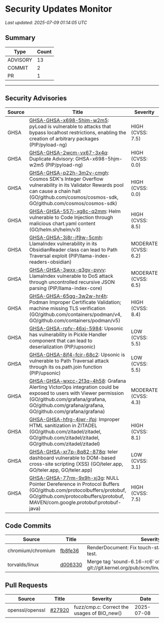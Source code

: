 # Security Updates Monitor

*Last updated: 2025-07-09 01:14:05 UTC*

## Summary
| Type | Count |
|------|-------|
| ADVISORY | 13 |
| COMMIT | 2 |
| PR | 1 |

---

## Security Advisories

| Source | Title | Severity | Date |
|--------|-------|----------|------|
| GHSA | [GHSA-GHSA-x698-5hjm-w2m5](https://github.com/advisories/GHSA-x698-5hjm-w2m5): pyLoad is vulnerable to attacks that bypass localhost restrictions, enabling the creation of arbitrary packages (PIP/pyload-ng) | HIGH (CVSS: 7.5) | 2025-07-08 |
| GHSA | [GHSA-GHSA-2wcm-vx67-3x4q](https://github.com/advisories/GHSA-2wcm-vx67-3x4q): Duplicate Advisory: GHSA-x698-5hjm-w2m5 (PIP/pyload-ng) | HIGH (CVSS: 0.0) | 2025-07-08 |
| GHSA | [GHSA-GHSA-p22h-3m2v-cmgh](https://github.com/advisories/GHSA-p22h-3m2v-cmgh): Cosmos SDK's Integer Overflow vulnerability in its Validator Rewards pool can cause a chain halt (GO/github.com/cosmos/cosmos-sdk, GO/github.com/cosmos/cosmos-sdk) | HIGH (CVSS: 0.0) | 2025-07-08 |
| GHSA | [GHSA-GHSA-557j-xg8c-q2mm](https://github.com/advisories/GHSA-557j-xg8c-q2mm): Helm vulnerable to Code Injection through malicious chart.yaml content (GO/helm.sh/helm/v3) | HIGH (CVSS: 8.5) | 2025-07-08 |
| GHSA | [GHSA-GHSA-3j8r-jf9w-5cmh](https://github.com/advisories/GHSA-3j8r-jf9w-5cmh): LlamaIndex vulnerability in its ObsidianReader class can lead to Path Traversal exploit (PIP/llama-index-readers-obsidian) | MODERATE (CVSS: 6.2) | 2025-07-07 |
| GHSA | [GHSA-GHSA-3wxx-q3gv-pvvv](https://github.com/advisories/GHSA-3wxx-q3gv-pvvv): LlamaIndex vulnerable to DoS attack through uncontrolled recursive JSON parsing (PIP/llama-index-core) | MODERATE (CVSS: 6.5) | 2025-07-07 |
| GHSA | [GHSA-GHSA-65gg-3w2w-hr4h](https://github.com/advisories/GHSA-65gg-3w2w-hr4h): Podman Improper Certificate Validation; machine missing TLS verification (GO/github.com/containers/podman/v4, GO/github.com/containers/podman/v5) | HIGH (CVSS: 8.4) | 2025-06-25 |
| GHSA | [GHSA-GHSA-rpfv-46xj-5984](https://github.com/advisories/GHSA-rpfv-46xj-5984): Upsonic has vulnerability in Pickle Handler component that can lead to deserialization (PIP/upsonic) | LOW (CVSS: 5.5) | 2025-06-19 |
| GHSA | [GHSA-GHSA-8jf4-fcjr-68c2](https://github.com/advisories/GHSA-8jf4-fcjr-68c2): Upsonic is vulnerable to Path Traversal attack through its os.path.join function (PIP/upsonic) | LOW (CVSS: 5.5) | 2025-06-19 |
| GHSA | [GHSA-GHSA-wxcc-2f3q-4h58](https://github.com/advisories/GHSA-wxcc-2f3q-4h58): Grafana Alerting VictorOps integration could be exposed to users with Viewer permission (GO/github.com/grafana/grafana, GO/github.com/grafana/grafana, GO/github.com/grafana/grafana) | MODERATE (CVSS: 4.3) | 2025-01-31 |
| GHSA | [GHSA-GHSA-hfrg-4jwr-jfpj](https://github.com/advisories/GHSA-hfrg-4jwr-jfpj): Improper HTML sanitization in ZITADEL (GO/github.com/zitadel/zitadel, GO/github.com/zitadel/zitadel, GO/github.com/zitadel/zitadel) | HIGH (CVSS: 8.1) | 2024-03-18 |
| GHSA | [GHSA-GHSA-xr7p-8q82-878q](https://github.com/advisories/GHSA-xr7p-8q82-878q): teler dashboard vulnerable to DOM-based cross-site scripting (XSS) (GO/teler.app, GO/teler.app, GO/teler.app) | LOW (CVSS: 3.1) | 2022-12-06 |
| GHSA | [GHSA-GHSA-77rm-9x9h-xj3g](https://github.com/advisories/GHSA-77rm-9x9h-xj3g): NULL Pointer Dereference in Protocol Buffers (GO/github.com/protocolbuffers/protobuf, GO/github.com/protocolbuffers/protobuf, MAVEN/com.google.protobuf:protobuf-java) | HIGH (CVSS: 7.5) | 2022-01-27 |

## Code Commits

| Source | Title | Severity | Date |
|--------|-------|----------|------|
| chromium/chromium | [fb8fe36](https://github.com/chromium/chromium/commit/fb8fe36758c107d2638908e36a86625cada621d3) | RenderDocument: Fix touch-stale-node-crash.html test. | 2025-07-09 |
| torvalds/linux | [d006330](https://github.com/torvalds/linux/commit/d006330be3f782ff3fb7c3ed51e617e01f29a465) | Merge tag 'sound-6.16-rc6' of git://git.kernel.org/pub/scm/linux/kernel/git/tiwai/sound | 2025-07-08 |

## Pull Requests

| Source | Title | Severity | Date |
|--------|-------|----------|------|
| openssl/openssl | [#27920](https://github.com/openssl/openssl/pull/27920) | fuzz/cmp.c: Correct the usages of BIO_new() | 2025-07-08 |

